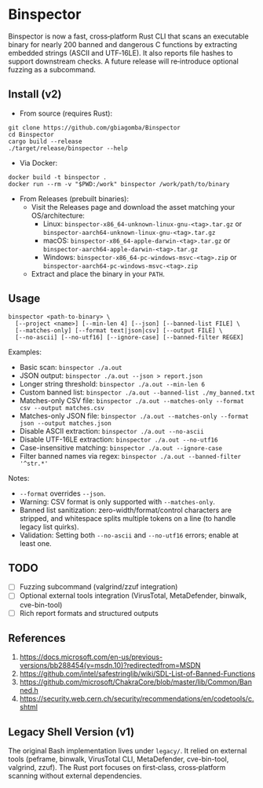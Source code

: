 # Binspector
Binspector is now a fast, cross‑platform Rust CLI that scans an executable binary for nearly 200 banned and dangerous C functions by extracting embedded strings (ASCII and UTF‑16LE). It also reports file hashes to support downstream checks. A future release will re‑introduce optional fuzzing as a subcommand.

## Install (v2)

- From source (requires Rust):
```
git clone https://github.com/gbiagomba/Binspector
cd Binspector
cargo build --release
./target/release/binspector --help
```

- Via Docker:
```
docker build -t binspector .
docker run --rm -v "$PWD:/work" binspector /work/path/to/binary
```

- From Releases (prebuilt binaries):
  - Visit the Releases page and download the asset matching your OS/architecture:
    - Linux: `binspector-x86_64-unknown-linux-gnu-<tag>.tar.gz` or `binspector-aarch64-unknown-linux-gnu-<tag>.tar.gz`
    - macOS: `binspector-x86_64-apple-darwin-<tag>.tar.gz` or `binspector-aarch64-apple-darwin-<tag>.tar.gz`
    - Windows: `binspector-x86_64-pc-windows-msvc-<tag>.zip` or `binspector-aarch64-pc-windows-msvc-<tag>.zip`
  - Extract and place the binary in your `PATH`.

## Usage
```
binspector <path-to-binary> \
  [--project <name>] [--min-len 4] [--json] [--banned-list FILE] \
  [--matches-only] [--format text|json|csv] [--output FILE] \
  [--no-ascii] [--no-utf16] [--ignore-case] [--banned-filter REGEX]
```

Examples:
- Basic scan: `binspector ./a.out`
- JSON output: `binspector ./a.out --json > report.json`
- Longer string threshold: `binspector ./a.out --min-len 6`
- Custom banned list: `binspector ./a.out --banned-list ./my_banned.txt`
- Matches-only CSV file: `binspector ./a.out --matches-only --format csv --output matches.csv`
- Matches-only JSON file: `binspector ./a.out --matches-only --format json --output matches.json`
 - Disable ASCII extraction: `binspector ./a.out --no-ascii`
 - Disable UTF-16LE extraction: `binspector ./a.out --no-utf16`
 - Case-insensitive matching: `binspector ./a.out --ignore-case`
 - Filter banned names via regex: `binspector ./a.out --banned-filter '^str.*'`

Notes:
- `--format` overrides `--json`.
- Warning: CSV format is only supported with `--matches-only`.
- Banned list sanitization: zero-width/format/control characters are stripped, and whitespace splits multiple tokens on a line (to handle legacy list quirks).
 - Validation: Setting both `--no-ascii` and `--no-utf16` errors; enable at least one.

## TODO
- [ ] Fuzzing subcommand (valgrind/zzuf integration)
- [ ] Optional external tools integration (VirusTotal, MetaDefender, binwalk, cve-bin-tool)
- [ ] Rich report formats and structured outputs

## References
1. https://docs.microsoft.com/en-us/previous-versions/bb288454(v=msdn.10)?redirectedfrom=MSDN
2. https://github.com/intel/safestringlib/wiki/SDL-List-of-Banned-Functions
3. https://github.com/microsoft/ChakraCore/blob/master/lib/Common/Banned.h
4. https://security.web.cern.ch/security/recommendations/en/codetools/c.shtml

## Legacy Shell Version (v1)
The original Bash implementation lives under `legacy/`. It relied on external tools (peframe, binwalk, VirusTotal CLI, MetaDefender, cve-bin-tool, valgrind, zzuf). The Rust port focuses on first‑class, cross‑platform scanning without external dependencies.

